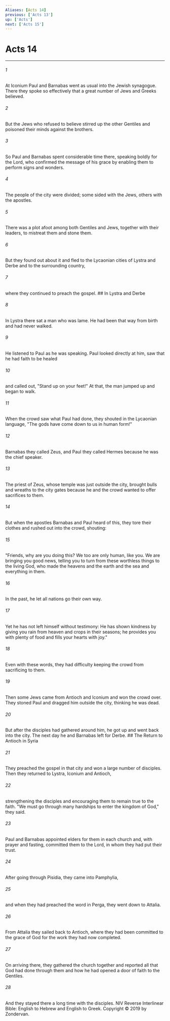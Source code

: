 ```yaml
---
Aliases: [Acts 14]
previous: ['Acts 13']
up: ['Acts']
next: ['Acts 15']
---
```

# Acts 14

***


###### 1 
At Iconium Paul and Barnabas went as usual into the Jewish synagogue. There they spoke so effectively that a great number of Jews and Greeks believed. 

###### 2 
But the Jews who refused to believe stirred up the other Gentiles and poisoned their minds against the brothers. 

###### 3 
So Paul and Barnabas spent considerable time there, speaking boldly for the Lord, who confirmed the message of his grace by enabling them to perform signs and wonders. 

###### 4 
The people of the city were divided; some sided with the Jews, others with the apostles. 

###### 5 
There was a plot afoot among both Gentiles and Jews, together with their leaders, to mistreat them and stone them. 

###### 6 
But they found out about it and fled to the Lycaonian cities of Lystra and Derbe and to the surrounding country, 

###### 7 
where they continued to preach the gospel. ## In Lystra and Derbe 

###### 8 
In Lystra there sat a man who was lame. He had been that way from birth and had never walked. 

###### 9 
He listened to Paul as he was speaking. Paul looked directly at him, saw that he had faith to be healed 

###### 10 
and called out, "Stand up on your feet!" At that, the man jumped up and began to walk. 

###### 11 
When the crowd saw what Paul had done, they shouted in the Lycaonian language, "The gods have come down to us in human form!" 

###### 12 
Barnabas they called Zeus, and Paul they called Hermes because he was the chief speaker. 

###### 13 
The priest of Zeus, whose temple was just outside the city, brought bulls and wreaths to the city gates because he and the crowd wanted to offer sacrifices to them. 

###### 14 
But when the apostles Barnabas and Paul heard of this, they tore their clothes and rushed out into the crowd, shouting: 

###### 15 
"Friends, why are you doing this? We too are only human, like you. We are bringing you good news, telling you to turn from these worthless things to the living God, who made the heavens and the earth and the sea and everything in them. 

###### 16 
In the past, he let all nations go their own way. 

###### 17 
Yet he has not left himself without testimony: He has shown kindness by giving you rain from heaven and crops in their seasons; he provides you with plenty of food and fills your hearts with joy." 

###### 18 
Even with these words, they had difficulty keeping the crowd from sacrificing to them. 

###### 19 
Then some Jews came from Antioch and Iconium and won the crowd over. They stoned Paul and dragged him outside the city, thinking he was dead. 

###### 20 
But after the disciples had gathered around him, he got up and went back into the city. The next day he and Barnabas left for Derbe. ## The Return to Antioch in Syria 

###### 21 
They preached the gospel in that city and won a large number of disciples. Then they returned to Lystra, Iconium and Antioch, 

###### 22 
strengthening the disciples and encouraging them to remain true to the faith. "We must go through many hardships to enter the kingdom of God," they said. 

###### 23 
Paul and Barnabas appointed elders for them in each church and, with prayer and fasting, committed them to the Lord, in whom they had put their trust. 

###### 24 
After going through Pisidia, they came into Pamphylia, 

###### 25 
and when they had preached the word in Perga, they went down to Attalia. 

###### 26 
From Attalia they sailed back to Antioch, where they had been committed to the grace of God for the work they had now completed. 

###### 27 
On arriving there, they gathered the church together and reported all that God had done through them and how he had opened a door of faith to the Gentiles. 

###### 28 
And they stayed there a long time with the disciples. NIV Reverse Interlinear Bible: English to Hebrew and English to Greek. Copyright © 2019 by Zondervan.
